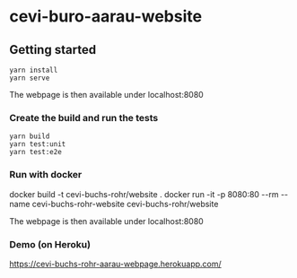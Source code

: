 # cevi-buro-aarau-website

## Getting started
```
yarn install
yarn serve
```

The webpage is then available under localhost:8080

### Create the build and run the tests
```
yarn build
yarn test:unit
yarn test:e2e
```

### Run with docker

docker build -t cevi-buchs-rohr/website .
docker run -it -p 8080:80 --rm --name cevi-buchs-rohr-website cevi-buchs-rohr/website

The webpage is then available under localhost:8080

### Demo (on Heroku)

https://cevi-buchs-rohr-aarau-webpage.herokuapp.com/
